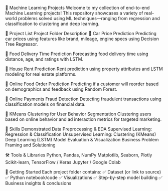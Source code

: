 🤖 Machine Learning Projects
Welcome to my collection of end-to-end Machine Learning projects! This repository showcases a variety of real-world problems solved using ML techniques—ranging from regression and classification to clustering and deep learning.

📁 Project List
Project Folder	Description
📂 Car Price Prediction	Predicting car prices using features like brand, mileage, engine specs using Decision Tree Regressor.

📂 Food Delivery Time Prediction	Forecasting food delivery time using distance, age, and ratings with LSTM.

📂 House Rent Prediction	Rent prediction using property attributes and LSTM modeling for real estate platforms.

📂 Online Food Order Prediction	Predicting if a customer will reorder based on demographics and feedback using Random Forest.

📂 Online Payments Fraud Detection	Detecting fraudulent transactions using classification models on financial data.

📂 KMeans Clustering for User Behavior Segmentation	Clustering users based on online behavior and ad interaction metrics for targeted marketing.

🧠 Skills Demonstrated
Data Preprocessing & EDA
Supervised Learning: Regression & Classification
Unsupervised Learning: Clustering (KMeans)
Deep Learning (LSTM)
Model Evaluation & Visualization
Business Problem Framing and Solutioning

🛠️ Tools & Libraries
Python, Pandas, NumPy
Matplotlib, Seaborn, Plotly
Scikit-learn, TensorFlow / Keras
Jupyter / Google Colab

🚀 Getting Started
Each project folder contains:
✅ Dataset (or link to source)
✅ Python notebook/code
✅ Visualizations
✅ Step-by-step model building
✅ Business insights & conclusions
